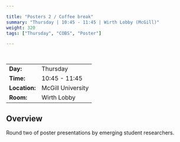 ```yaml
---

title: "Posters 2 / Coffee break"
summary: "Thursday | 10:45 - 11:45 | Wirth Lobby (McGill)"
weight: 320
tags: ["Thursday", "COBS", "Poster"]

---
```


<br>

| | |
| - | - |
| **Day:** | Thursday |
| **Time:** | 10:45 - 11:45 |
| **Location:** | McGill University |
| **Room:** | Wirth Lobby |

## Overview

Round two of poster presentations by emerging student researchers.

<!--
## Presenters

- coming soon
-->